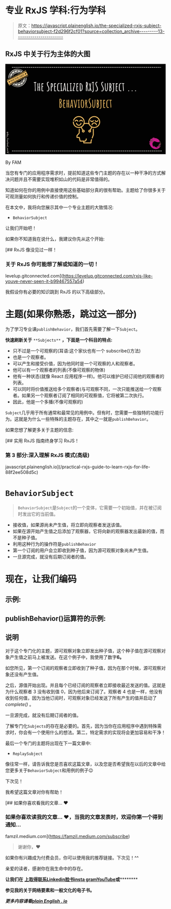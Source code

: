 # 专业 RxJS 学科:行为学科

> 原文：<https://javascript.plainenglish.io/the-specialized-rxjs-subject-behaviorsubject-f2d296f2cf01?source=collection_archive---------13----------------------->

## RxJS 中关于行为主体的大图

![](img/474861e7d6eafc7292d5a57f40faefb7.png)

By FAM

当您有专门的应用程序需求时，提前知道这些专门主题的存在以一种干净的方式解决问题并且不需要实现堆积如山的代码是非常值得的。

知道如何在你的用例中直接使用这些基础部分真的很有帮助。主题给了你很多关于可观测量如何执行和传递价值的控制。

在本文中，我将向您展示其中一个专业主题的大致情况:

*   `BehaviorSubject`

让我们开始吧！

如果你不知道我在说什么，我建议你先从这个开始:

[](https://levelup.gitconnected.com/rxjs-like-youve-never-seen-it-b99467557a54) [## RxJS 像没见过一样！

### 关于 RxJS 你可能想了解或知道的一切！

levelup.gitconnected.com](https://levelup.gitconnected.com/rxjs-like-youve-never-seen-it-b99467557a54) 

我假设你有必要的知识跳到 RxJS 的以下高级部分。

# 主题(如果你熟悉，跳过这一部分)

为了学习专业课`publishBehavior`，我们首先需要了解一下`Subject`。

**快速刷新关于** `**Subjects**` **，下面是一个科目的特点:**

*   只不过是一个可观察的(耳语:这个家伙也有一个 subscribe()方法)
*   也是一个观察者。
*   可以产生和接受价值，因为他同时是一个可观察的人和观察者。
*   他可以有一个观察者的列表(不像可观察的物体)
*   他有一种状态(就像 React 应用程序一样)。他可以维护已经订阅他的观察者的列表。
*   可以同时将价值推送给多个观察者(与可观察不同，一次只能推送给一个观察者。如果另一个观察者订阅了相同的可观察值，它将被第二次执行。
*   因此，他是一个多播(不像可观察的)

`Subject`几乎用于所有通常和最常见的用例中。但有时，您需要一些独特的功能行为。这就是为什么一些特殊的主题存在，其中之一就是`publishBehavior`。

如果您想了解更多关于主题的信息:

[](/practical-rxjs-guide-to-learn-rxjs-for-life-88f2ee508d5c) [## 实用 RxJS 指南终身学习 RxJS！

### 第 3 部分:深入理解 RxJS 模式(高级)

javascript.plainenglish.io](/practical-rxjs-guide-to-learn-rxjs-for-life-88f2ee508d5c) 

# `BehaviorSubject`

> `BehaviorSubject`是`Subject`的一个变体，它需要一个初始值，并在被订阅时发出它的当前值。

*   接收值，如果源尚未产生值，将立即向观察者发送该值。
*   如果在源开始产生值之后添加了观察器，它将向新的观察器发出最新的值，而不是种子值。
*   利用这种行为的操作符是`publishBehavior`
*   第一个订阅的用户会立即收到种子值，因为源可观察对象尚未产生值。
*   一旦源完成，就没有后期订阅者的值。

# 现在，让我们编码

## 示例:

## publishBehavior()运算符的示例:

## 说明

对于这个专门化的主题，源可观察对象立即发出种子值，这个种子值在源可观察对象产生值之前马上被发送。在这个例子中，我使用了数字**6。**

如您所见，第一个订阅的观察者立即收到了种子值，因为在那个时候，源可观察对象还没有产生值。

之后，源值开始出现。并且每个已经订阅的观察者立即接收最近发送的值。这就是为什么观察者 3 没有收到值 0，因为他后来订阅了。观察者 4 也是一样，他没有收到任何值，因为当他订阅时，可观察对象已经发送了所有产生的值并启动了 *complete()* 。

一旦源完成，就没有后期订阅者的值。

了解专门化`Subjects`的存在是必要的。首先，因为当你在应用程序中遇到特殊需求时，你会有一个使用什么的想法。第二，特定需求的实现将会更加容易和干净！

最后一个专门的主题将出现在下一篇文章中:

*   `ReplaySubject`

像往常一样，请告诉我您是否喜欢这篇文章，以及您是否希望我在以后的文章中给您更多关于`BehaviorSubject`和用例的例子😉

下次见！

我希望这篇文章对你有帮助！

[](https://famzil.medium.com/subscribe) [## 如果你喜欢看我的文章… ♥️

### 如果你喜欢读我的文章… ♥️，当我的文章发表时，欢迎你第一个得到通知…

famzil.medium.com](https://famzil.medium.com/subscribe) 

> 谢谢你，❤

如果你有兴趣成为付费会员，你可以使用我的推荐链接。下次见！^^

亲爱的读者，感谢你在我生命中的存在。

**让我们在** [**上取得联系**](https://medium.com/@famzil/)**[**Linkedin**](https://www.linkedin.com/in/fatima-amzil-9031ba95/)**[**脸书**](https://www.facebook.com/The-Front-End-World)**[**insta gram**](https://www.instagram.com/the_frontend_world/)**[**YouTube**](https://www.youtube.com/channel/UCaxr-f9r6P1u7Y7SKFHi12g)**或**[](https://twitter.com/FatimaAMZIL9)********

******参见我的关于网络要素和一般文化的电子书。******

*******更多内容请看*[***plain English . io***](http://plainenglish.io/)******